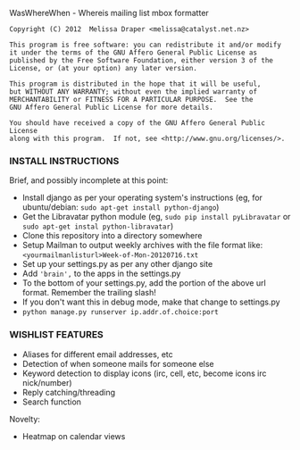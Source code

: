 WasWhereWhen - Whereis mailing list mbox formatter

    Copyright (C) 2012  Melissa Draper <melissa@catalyst.net.nz>

    This program is free software: you can redistribute it and/or modify
    it under the terms of the GNU Affero General Public License as
    published by the Free Software Foundation, either version 3 of the
    License, or (at your option) any later version.

    This program is distributed in the hope that it will be useful,
    but WITHOUT ANY WARRANTY; without even the implied warranty of
    MERCHANTABILITY or FITNESS FOR A PARTICULAR PURPOSE.  See the
    GNU Affero General Public License for more details.

    You should have received a copy of the GNU Affero General Public License
    along with this program.  If not, see <http://www.gnu.org/licenses/>.

### INSTALL INSTRUCTIONS ###

Brief, and possibly incomplete at this point:

* Install django as per your operating system's instructions
  (eg, for ubuntu/debian: `sudo apt-get install python-django`)
* Get the Libravatar python module
  (eg, `sudo pip install pyLibravatar` or `sudo apt-get instal python-libravatar`)
* Clone this repository into a directory somewhere
* Setup Mailman to output weekly archives with the file format like:
  `<yourmailmanlisturl>Week-of-Mon-20120716.txt`
* Set up your settings.py as per any other django site
* Add `'brain',` to the apps in the settings.py
* To the bottom of your settings.py, add the <yourmailmanlisturl> portion
  of the above url format. Remember the trailing slash!
* If you don't want this in debug mode, make that change to settings.py
* `python manage.py runserver ip.addr.of.choice:port`



### WISHLIST FEATURES ###
* Aliases for different email addresses, etc
* Detection of when someone mails for someone else
* Keyword detection to display icons (irc, cell, etc, become icons irc nick/number)
* Reply catching/threading
* Search function

Novelty:
* Heatmap on calendar views


